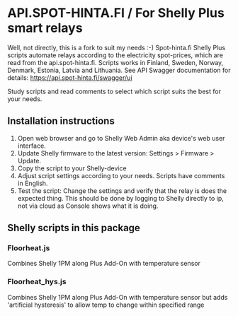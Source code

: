 # API.SPOT-HINTA.FI / For Shelly Plus smart relays
Well, not directly, this is a fork to suit my needs :-)
Spot-hinta.fi Shelly Plus scripts automate relays according to the electricity spot-prices, which are read from the api.spot-hinta.fi. Scripts works in Finland, Sweden, Norway, Denmark, Estonia, Latvia and Lithuania. See API Swagger documentation for details: https://api.spot-hinta.fi/swagger/ui

Study scripts and read comments to select which script suits the best for your needs.

## Installation instructions

1. Open web browser and go to Shelly Web Admin aka device's web user interface.
2. Update Shelly firmware to the latest version: Settings > Firmware > Update.
3. Copy the script to your Shelly-device 
5. Adjust script settings according to your needs. Scripts have comments in English.
6. Test the script: Change the settings and verify that the relay is does the expected thing. This should be done by logging to Shelly directly to ip, not via cloud as Console shows what it is doing.




## Shelly scripts in this package

### Floorheat.js
Combines Shelly 1PM along Plus Add-On with temperature sensor

### Floorheat_hys.js
Combines Shelly 1PM along Plus Add-On with temperature sensor but adds 'artificial hysteresis' to allow temp to change within specified range




